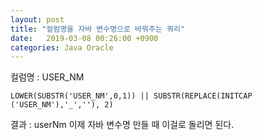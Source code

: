 ```yaml
---
layout: post
title: "컬럼명을 자바 변수명으로 바꿔주는 쿼리"
date:   2019-03-08 00:26:00 +0900
categories: Java Oracle
---
```

컬럼명 : USER_NM

```
LOWER(SUBSTR('USER_NM',0,1)) || SUBSTR(REPLACE(INITCAP ('USER_NM'),'_',''), 2) 
```

결과 : userNm
이제 자바 변수명 만들 때 이걸로 돌리면 된다.
